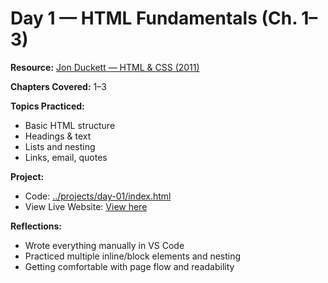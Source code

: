 # Day 1 — HTML Fundamentals (Ch. 1–3)

**Resource:** [Jon Duckett — HTML & CSS (2011)](https://sites.math.duke.edu/courses/math_everywhere/assets/techRefs/HTML%20and%20CSS-%20Design%20and%20Build%20Websites_Jon%20Duckett_2011.pdf)

**Chapters Covered:** 1–3

**Topics Practiced:**
- Basic HTML structure
- Headings & text
- Lists and nesting
- Links, email, quotes

**Project:**
- Code: [../projects/day-01/index.html](../projects/day-01/index.html)
- View Live Website: [View here](https://freegee1.github.io/webdev-progress/)

**Reflections:**
- Wrote everything manually in VS Code
- Practiced multiple inline/block elements and nesting
- Getting comfortable with page flow and readability
